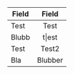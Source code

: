 | Field         | Field         |
| ------------- |:-------------:|
| Test          | Test          |
| Blubb         | t\|est          |
| Test          | Test2         |
| Bla           | Blubber       |
